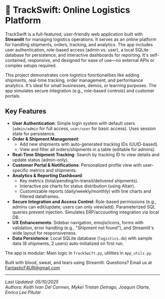 # 🚚 TrackSwift: Online Logistics Platform

TrackSwift is a full-featured, user-friendly web application built with **Streamlit** for managing logistics operations. It serves as an online platform for handling shipments, orders, tracking, and analytics. The app includes user authentication, role-based access (admin vs. user), a local SQLite database for persistence, and interactive dashboards for reporting. It's self-contained, responsive, and designed for ease of use—no external APIs or complex setups required.

This project demonstrates core logistics functionalities like adding shipments, real-time tracking, order management, and performance analytics. It's ideal for small businesses, demos, or learning purposes. The app simulates secure integration (e.g., role-based controls) and customer portals.

## Key Features

- **User  Authentication**: Simple login system with default users (`admin/admin` for full access, `user/user` for basic access). Uses session state for persistence.
- **Order & Shipment Management**:
  - Add new shipments with auto-generated tracking IDs (UUID-based).
  - View and filter all orders/shipments in a table (editable for admins).
- **Real-Time Shipment Tracking**: Search by tracking ID to view details and update status (admin-only).
- **Customer Portal & Notifications**: Personalized profile view with user-specific metrics and shipments.
- **Analytics & Reporting Dashboard**:
  - Key metrics (total/pending/in-transit/delivered shipments).
  - Interactive pie charts for status distribution (using Altair).
  - Customizable reports (daily/weekly/monthly) with line charts and filtered dataframes.
- **Secure Integration and Access Control**: Role-based permissions (e.g., admins can edit/update; users can only view/add). Parameterized SQL queries prevent injection. Simulates ERP/accounting integration via local DB.
- **UX Enhancements**: Sidebar navigation, emojis/icons, forms with validation, error handling (e.g., "Shipment not found"), and Streamlit's wide layout for responsiveness.
- **Data Persistence**: Local SQLite database (`logistics.db`) with sample data (8 shipments, 2 users) auto-initialized on first run.

The app is modular: Main logic in `TrackSwift.py`, utilities in `App_utils.py`.

Built with blood, sweat, and tears using Streamlit. Questions? Email us at FantasticF4UR@gmail.com

---

*Last Updated: 05/10/2025*  
*Authors: Keith Ivan Del Carmen, Mykel Tristan Detrago, Joaquin Olarte, Enrico Lee Pitular*
